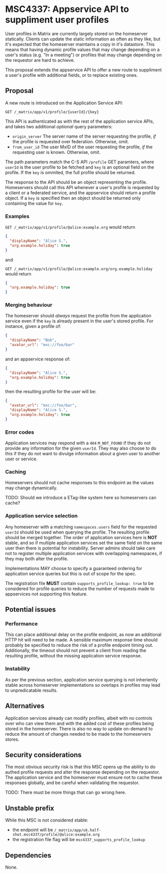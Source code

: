 # MSC4337: Appservice API to suppliment user profiles

User profiles in Matrix are currently largely stored on the homeserver statically. Clients can
update the static information as often as they like, but it's expected that the homeserver
maintains a copy in it's datastore. This means that having dynamic profile values that may change
depending on a user's status (e.g. "In a meeting") or profiles that may change depending on the
requestor are hard to achieve. 

This proposal extends the appservice API to offer a new route to suppliment a user's profile with
additional fields, or to replace existing ones. 

## Proposal

A new route is introduced on the Application Service API:

`GET /_matrix/app/v1/profile/{userId}/{key}`

This API is authenticated as with the rest of the application service APIs, and takes two additional
*optional* query parameters:

 - `origin_server` The server name of the server requesting the profile, *if* the profile is requested
   over federation. Otherwise, omit.
 - `from_user_id` The user MxID of the user requesting the profile, *if* the requesting user is known.
   Otherwise, omit.

The path parameters match the C-S API `/profile` GET paramters, where `userId` is the user profile to be
fetched and `key` is an optional field on the profile. If the `key` is ommited, the full profile should be returned.

The response to the API should be an object representing the profile. Homeservers should call this API
whenever a user's profile is requested by a client or a federated service, and the appservice should return
a profile object. If a `key` is specified then an object should be returned only containing the value for `key`.

### Examples

`GET /_matrix/app/v1/profile/@alice:example.org` would return

```json
{
  "displayName": "Alice S.",
  "org.example.holiday": true
}
```

and

`GET /_matrix/app/v1/profile/@alice:example.org/org.example.holiday` would return

```json
{
  "org.example.holiday": true
}
```

### Merging behaviour

The homeserver should *always* request the profile from the application service even if the `key` is already
present in the user's stored profile. For instance, given a profile of:

```json
{
  "displayName": "Bob",
  "avatar_url": "mxc://foo/bar"
}
```

and an appservice response of:

```json
{
  "displayName": "Alice S.",
  "org.example.holiday": true
}
```

then the resulting profile for the user will be:

```json
{
  "avatar_url": "mxc://foo/bar",
  "displayName": "Alice S.",
  "org.example.holiday": true
}
```

### Error codes

Application services may respond with a `404` `M_NOT_FOUND` if they do not provide any information
for the given `userId`. They may also choose to do this if they do not want to divulge information
about a given user to another user or service.


### Caching

Homeservers should not cache responses to this endpoint as the values may change dynamically.

TODO: Should we introduce a ETag-like system here so homeservers can cache?

### Application service selection

Any homeserver with a matching `namespaces.users` field for the requested `userId` should be used
when querying the profile. The resulting profile should be merged together. The order of application services
here is **NOT** stable, and so if multiple application services set the same field on the same user
then there is potential for instability. Server admins should take care not to register multiple application
services with overlapping namespaces, if they may both alter the profile.

Implementations MAY choose to specify a guaranteed ordering for application service queries but this is out
of scope for the spec.

The registration file **MUST** contain `supports_profile_lookup: true` to be considered for profile queries
to reduce the number of requests made to appservices not supporting this feature.

## Potential issues

### Performance

This can place additional delay on the profile endpoint, as now an additional HTTP hit will need to be made. A sensible
maximum response time should probably be specified to reduce the risk of a profile endpoint timing out. Additionally,
the timeout should not prevent a client from reading the resulting profile, without the missing application service response.

### Instability

As per the previous section, application service querying is not inheriently stable across homeserver implementations
so overlaps in profiles may lead to unpredicatable results.

## Alternatives

Application services already can modify profiles, albeit with no controls over who can view them and with the added
cost of these profiles being stored in the homeserver. There is also no way to update on-demand to reduce the amount
of changes needed to be made to the homeservers stores.

## Security considerations

The most obvious security risk is that this MSC opens up the ability to do authed profile requests and alter the response
depending on the requestor. The application service and the homeserver must ensure not to cache these responses globally,
and be careful when validating the requestor.

TODO: There must be more things that can go wrong here.

## Unstable prefix

While this MSC is not considered stable:
  - the endpoint will be `/_matrix/app/uk.half-shot.msc4337/profile/@alice:example.org`
  - the registration file flag will be `msc4337_supports_profile_lookup`

## Dependencies

None.